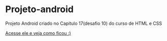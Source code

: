 # Projeto-android
 Projeto Android criado no Capítulo 17(desafio 10) do curso de HTML e CSS



<a href="https://victor-moreira-de-moraes.github.io/Projeto-android/#" target="_blank">Acesse ele e veja como ficou :)</a>